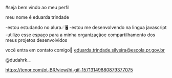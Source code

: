 #seja bem vindo ao meu perfil

meu nome é eduarda trindade

-estou estudando no alura☄🖥️ -estou me desenvolvendo na lingua javascript -utilizo esse espaço para a minha organizaçãoe compartilhamento dos meus projetos desenvolvidos

você entra em contato comigo💌
eduarda.trindade.silveira@escola.pr.gov.br

@dudahrk._

https://tenor.com/pt-BR/view/hi-gif-15713149880879377075
